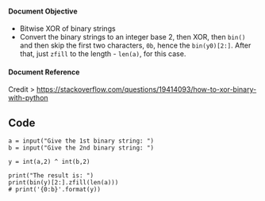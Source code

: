 
#### Document Objective
- Bitwise XOR of binary strings
- Convert the binary strings to an integer base 2, then XOR, then ```bin()``` and then skip the first two characters, ```0b```, hence the ```bin(y0)[2:]```. After that, just ```zfill``` to the length - ```len(a)```, for this case.

#### Document Reference
Credit > https://stackoverflow.com/questions/19414093/how-to-xor-binary-with-python

## Code

```
a = input("Give the 1st binary string: ")
b = input("Give the 2nd binary string: ")

y = int(a,2) ^ int(b,2)

print("The result is: ")
print(bin(y)[2:].zfill(len(a)))
# print('{0:b}'.format(y))
```
